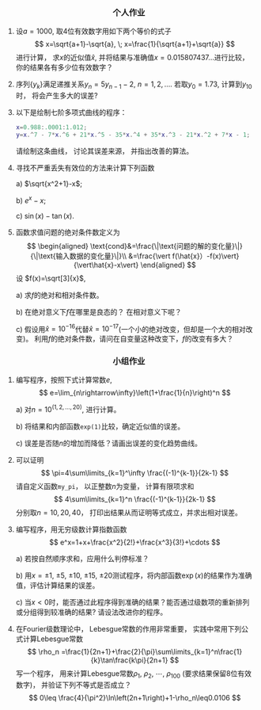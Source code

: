 ### <center>个人作业</center>

1.  设$a=1000$, 取4位有效数字用如下两个等价的式子
   $$
   x=\sqrt{a+1}-\sqrt{a}, \; x=\frac{1}{\sqrt{a+1}+\sqrt{a}}
   $$
   进行计算， 求$x$的近似值$\hat{x}$, 并将结果与准确值$x=0.015 807 437\dots$进行比较， 你的结果各有多少位有效数字？

2. 序列$\{y_k\}$满足递推关系$y_n=5y_{n-1}-2$, $n=1,2,\dots$. 若取$y_0=1.73$, 计算到$y_{10}$时， 将会产生多大的误差? 

3. 以下是绘制七阶多项式曲线的程序：

   ```matlab
   x=0.988:.0001:1.012;
   y=x.^7 - 7*x.^6 + 21*x.^5 - 35*x.^4 + 35*x.^3 - 21*x.^2 + 7*x - 1;
   ```

   请绘制这条曲线， 讨论其误差来源， 并指出改善的算法。

4. 寻找不严重丢失有效位的方法来计算下列函数

   a) $\sqrt{x^2+1}-x$;

   b) $e^x-x$;

   c) $\sin(x)-\tan(x)$.

5. 函数求值问题的绝对条件数定义为
   $$
   \begin{aligned}
   \text{cond}&=\frac{\|\text{问题的解的变化量}\|}{\|\text{输入数据的变化量}\|}\\
   &=\frac{\vert f(\hat{x}）-f(x)\vert}{\vert\hat{x}-x\vert}
   \end{aligned}
   $$
   设 $f(x)=\sqrt[3]{x}$,

   a)  求$f$的绝对和相对条件数。

   b)  在绝对意义下$f$在哪里是良态的？ 在相对意义下呢？

   c)  假设用$\hat{x}=10^{-16}​$代替$\hat{x}=10^{-17}​$ (一个小的绝对改变，但却是一个大的相对改变)。 利用$f$的绝对条件数，请问在自变量这种改变下，$f​$的改变有多大？


### <center>小组作业</center>

1. 编写程序，按照下式计算常数$e$,    
   $$
   e=\lim_{n\rightarrow\infty}\left(1+\frac{1}{n}\right)^n
   $$  
   
   a) 对$n=10^{(1,2,…,20)}$, 进行计算。

   b) 将结果和内部函数`exp(1)`比较，确定近似值的误差。

   c) 误差是否随$n$的增加而降低？请画出误差的变化趋势曲线。

2. 可以证明
   $$
   \pi=4\sum\limits_{k=1}^\infty \frac{(-1)^{k-1}}{2k-1}
   $$
   请自定义函数`my_pi`， 以正整数$n$为变量， 计算有限项求和
   $$
   4\sum\limits_{k=1}^n \frac{(-1)^{k-1}}{2k-1}
   $$
   分别取$n=10, 20, 40$， 打印出结果从而证明等式成立，并求出相对误差。

3. 编写程序，用无穷级数计算指数函数
   $$
   e^x=1+x+\frac{x^2}{2!}+\frac{x^3}{3!}+\cdots
   $$
    
   a) 若按自然顺序求和，应用什么判停标准？

   b) 用$x=\pm 1$, $\pm 5$, $\pm 10$,  $\pm 15$, $\pm 20$测试程序，将内部函数$\exp(x)$的结果作为准确值，评估计算结果的误差。

   c) 当$x<0$时，能否通过此程序得到准确的结果？能否通过级数项的重新排列或分组得到较准确的结果?  请设法改进你的程序。

4. 在Fourier级数理论中， Lebesgue常数的作用非常重要， 实践中常用下列公式计算Lebesgue常数
   $$
   \rho_n =\frac{1}{2n+1}+\frac{2}{\pi}\sum\limits_{k=1}^n\frac{1}{k}\tan\frac{k\pi}{2n+1}   
   $$
   写一个程序， 用来计算Lebesgue常数$\rho_1$, $\rho_2$, $\cdots$, $\rho_{100}$ (要求结果保留8位有效数字)， 并验证下列不等式是否成立？
   $$
   0\leq \frac{4}{\pi^2}\ln\left(2n+1\right)+1-\rho_n\leq0.0106
   $$
